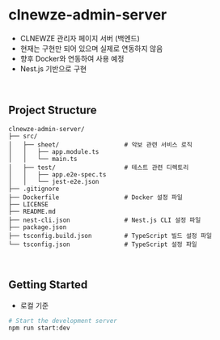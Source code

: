 # clnewze-admin-server

- CLNEWZE 관리자 페이지 서버 (백엔드)
- 현재는 구현만 되어 있으며 실제로 연동하지 않음
- 향후 Docker와 연동하여 사용 예정
- Nest.js 기반으로 구현

<br/>

## Project Structure

```
clnewze-admin-server/
├── src/
│   ├── sheet/                  # 악보 관련 서비스 로직
│   │   ├── app.module.ts
│   │   └── main.ts
│   ├── test/                   # 테스트 관련 디렉토리
│   │   ├── app.e2e-spec.ts
│   │   └── jest-e2e.json
├── .gitignore
├── Dockerfile                  # Docker 설정 파일
├── LICENSE
├── README.md
├── nest-cli.json               # Nest.js CLI 설정 파일
├── package.json
├── tsconfig.build.json         # TypeScript 빌드 설정 파일
└── tsconfig.json               # TypeScript 설정 파일
```

<br/>

## Getting Started

- 로컬 기준

```bash
# Start the development server
npm run start:dev
```
